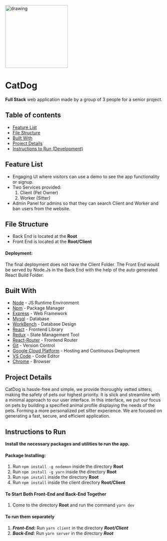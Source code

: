 <img src="https://i.ibb.co/GFPnN56/logo.png" alt="drawing" width="200"/>

# CatDog

**Full Stack** web application made by a group of 3 people for a senior project. 


## Table of contents

  * [Feature List](#feature-list)
  * [File Structure](#file-structure)
  * [Built With](#built-with)
  * [Project Details](#project-details)
  * [Instructions to Run (Development)](#instructions-to-run)


## Feature List
 * Engaging UI where visitors can use a demo to see the app functionality or signup.
 * Two Services provided: 
     1) Client (Pet Owner)
     2) Worker (Sitter)
 * Admin Panel for admins so that they can search Client and Worker and ban users from the website.

## File Structure
 * Back End is located at the **Root**
 * Front End is located at the **Root/Client**
 #### Deployment:
 The final deployment does not have the Client Folder. The Front End would be served by Node.Js in the Back End with the help of the auto generated React Build Folder.
 

## Built With

- [Node](https://nodejs.org) - JS Runtime Environment
- [Npm](https://www.npmjs.com) - Package Manager
- [Express](https://expressjs.com/en/starter/installing.html) - Web Framework
- [Mysql](https://mysql.com) - Database 
- [WorkBench](https://www.mysql.com/products/workbench/) - Database Design
- [React](https://reactjs.org) - Frontend Library
- [Redux](http://redux.js.org) - State Management Tool
- [React-Router](https://reacttraining.com/react-router/web/guides/philosophy) - Frontend Router
- [Git](https://git-scm.com) - Version Control
- [Google Cloud Platform](https://cloud.google.com/) - Hosting and Continuous Deployment
- [VS Code](https://code.visualstudio.com) - Code Editor
- [Chrome](https://www.google.com/chrome/browser/desktop/index.html) - Browser

## Project Details
CatDog is hassle-free and simple, we provide thoroughly vetted sitters; making the
safety of pets our highest priority. It is slick and streamline with a minimal approach to our user
interface. In this interface, we put our focus on pets by building a specified animal profile
displaying the needs of the pets. Forming a more personalized pet sitter experience. We are
focused on generating a fast, secure, and efficient application.

## Instructions to Run
  **Install the necessary packages and utilities to run the app.**

#### Package Installing: 

1) Run ```npm install -g nodemon``` inside the directory **Root**
2) Run ```npm install -g yarn``` inside the directory **Root**
3) Run ```npm install``` inside the directory **Root**
3) Run ```npm install``` inside the client directory **Root/Client**


#### To Start Both Front-End and Back-End Together
1) Come to the directory **Root** and run the command ```yarn dev``` 

#### To run them separately
1) ***Front-End:*** Run ```yarn client``` in the directory ***Root/Client***
2) ***Back-End:***  Run ```yarn server``` in the directory ***Root***


